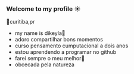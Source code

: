 ### Welcome to my profile ☀︎
📍curitiba,pr
- my name is dikeyla🌻
- adoro compartilhar bons momentos
- curso pensamento cumputacional a dois anos
- estou aprendendo a programar no github
- farei sempre o meu melhor💋
- obcecada pela natureza









